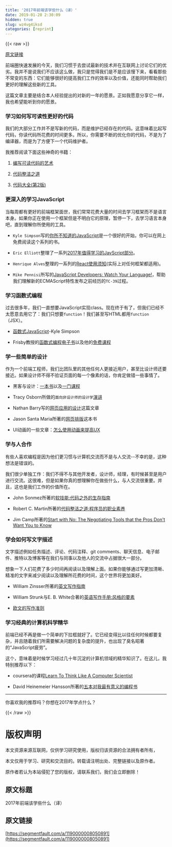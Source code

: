 ```yaml
---
title: '2017年前端该学些什么（译）' 
date: 2019-01-28 2:30:09
hidden: true
slug: wz4vg4iksd
categories: [reprint]
---
```


{{< raw >}}

                    
<p><a href="https://medium.com/@sapegin/what-to-learn-in-2017-if-youre-a-frontend-developer-b6cfef46effd#.y2041qa6a" rel="nofollow noreferrer" target="_blank">原文链接</a></p>
<p>前端圈快速发展的今天，我们习惯于去尝试最新的技术并在互联网上讨论它们的优劣。我并不是说我们不应该这么做，我只是觉得我们是不是应该慢下来，看看那些不常变的东西：它们能够很好的提高我们工作的效率以及价值，还能同时帮助我们更好的理解这些新的工具。</p>
<p>这篇文章主要是结合本人经验提出的对新的一年的愿景。正如我愿意分享它一样，我也希望能听到你的愿景。</p>
<h3 id="articleHeader0">学习如何写可读性更好的代码</h3>
<p>我们的大部分工作并不是写新的代码，而是维护已经存在的代码。这意味着比起写代码，你读代码所花费的时间更多。所以，你需要不断的优化你的代码，不是为了编译器，而是为了方便下一个代码维护者。</p>
<p>我推荐阅读下面这些神奇的书籍：</p>
<ol>
<li><p><a href="https://www.amazon.cn/dp/B00E593N1U/ref=sr_1_1?ie=UTF8&amp;qid=1483853472&amp;sr=8-1&amp;keywords=The+Art+of+Readable+Code" rel="nofollow noreferrer" target="_blank">编写可读代码的艺术</a></p></li>
<li><p><a href="https://www.amazon.cn/%E4%BB%A3%E7%A0%81%E6%95%B4%E6%B4%81%E4%B9%8B%E9%81%93-%E9%A9%AC%E4%B8%81/dp/B0031M9GHC/ref=sr_1_1?ie=UTF8&amp;qid=1483853395&amp;sr=8-1&amp;keywords=%E4%BB%A3%E7%A0%81%E4%B9%8B%E9%81%93" rel="nofollow noreferrer" target="_blank">代码整洁之道</a></p></li>
<li><p><a href="https://www.amazon.cn/%E4%BB%A3%E7%A0%81%E5%A4%A7%E5%85%A8-%E5%8F%B2%E8%92%82%E5%A4%AB%E2%80%A2%E8%BF%88%E5%85%8B%E5%BA%B7%E5%A5%88%E5%B0%94/dp/B0061XKRXA/ref=sr_1_1?ie=UTF8&amp;qid=1483853520&amp;sr=8-1&amp;keywords=Code+Complete" rel="nofollow noreferrer" target="_blank">代码大全(第2版)</a></p></li>
</ol>
<h3 id="articleHeader1">更深入的学习JavaScript</h3>
<p>当每周都有更好的前端框架面世，我们常常花费大量的时间去学习框架而不是语言本身。如果你正在使用一个框架但是不明白它的原理，暂停一下，去学习语言本身吧，直到理解你所使用的工具。</p>
<ul>
<li><p><code>Kyle Simpson</code>写的<a href="https://github.com/getify/You-Dont-Know-JS" rel="nofollow noreferrer" target="_blank">你所不知道的JavaScript</a>是一个很好的开始，你可以在网上免费阅读这个系列的书。</p></li>
<li><p><code>Eric Elliott</code>整理了一系列<a href="https://medium.com/javascript-scene/top-javascript-frameworks-topics-to-learn-in-2017-700a397b711#.kfur5n5sh" rel="nofollow noreferrer" target="_blank">2017年值得学习的JavScript部分</a>。</p></li>
<li><p><code>Henrique Alves</code>整理的一系列的<a href="http://alves.im/blog/before-dive-into-react.html" rel="nofollow noreferrer" target="_blank">React使用须知</a>(实际上对任何框架都适用)。</p></li>
<li><p><code>Mike Pennisi</code>所写的<a href="https://bocoup.com/weblog/javascript-developers-watch-your-language" rel="nofollow noreferrer" target="_blank">JavaScript Developers: Watch Your Language!</a>，帮助我们理解新的ECMAScript特性发布之前经历的<code>TC-39</code>过程。</p></li>
</ul>
<h3 id="articleHeader2">学习函数式编程</h3>
<p>过去很多年，我们一直想要JavaScript实现class。现在终于有了，但我们已经不太愿意去用它了：我们只想要<code>function</code>！我们甚至写HTML都用<code>function</code>（JSX）。</p>
<ul>
<li><p><a href="https://github.com/getify/Functional-Light-JS" rel="nofollow noreferrer" target="_blank">函数式JavaScript</a>-Kyle Simpson</p></li>
<li><p>Frisby教授的<a href="https://github.com/MostlyAdequate/mostly-adequate-guide" rel="nofollow noreferrer" target="_blank">函数式编程电子书</a>以及他的<a href="https://egghead.io/courses/professor-frisby-introduces-composable-functional-javascript" rel="nofollow noreferrer" target="_blank">免费课程</a></p></li>
</ul>
<h3 id="articleHeader3">学一些简单的设计</h3>
<p>作为一个前端工程师，我们比团队里的其他任何人更接近用户，甚至比设计师还要接近。如果设计师不得不验证页面的每一个像素的话，你肯定做错一些事情了。</p>
<ul>
<li><p>黑客与设计：<a href="https://www.amazon.cn/%E9%BB%91%E5%AE%A2%E4%B8%8E%E8%AE%BE%E8%AE%A1-%E5%89%96%E6%9E%90%E8%AE%BE%E8%AE%A1%E4%B9%8B%E7%BE%8E%E7%9A%84%E7%A7%98%E5%AF%86-%E7%BE%8E-David-Kadavy/dp/B015316YEQ/ref=sr_1_1?ie=UTF8&amp;qid=1483857096&amp;sr=8-1&amp;keywords=Design+for+Hackers" rel="nofollow noreferrer" target="_blank">一本书</a>以及<a href="http://designforhackers.com/" rel="nofollow noreferrer" target="_blank">一门课程</a></p></li>
<li><p>Tracy Osborn所做的<code>面向非设计师的设计学</code><a href="https://www.youtube.com/watch?v=ZbrzdMaumNk&amp;feature=youtu.be" rel="nofollow noreferrer" target="_blank">演讲</a></p></li>
<li><p>Nathan Barry写的<a href="http://nathanbarry.com/webapps/" rel="nofollow noreferrer" target="_blank">网页应用的设计</a>这篇文章</p></li>
<li><p>Jason Santa Maria所著的<a href="https://abookapart.com/products/on-web-typography" rel="nofollow noreferrer" target="_blank">网页排版</a>这本书</p></li>
<li><p>UI动画的一些文章：<a href="http://babich.biz/how-to-use-animation-to-improve-ux/" rel="nofollow noreferrer" target="_blank">怎么使用动画来提高UX</a></p></li>
</ul>
<h3 id="articleHeader4">学与人合作</h3>
<p>有些人喜欢编程是因为他们更习惯与计算机交流而不是与人交流--不幸的是，这种想法是错误的。</p>
<p>我们很少单独工作：我们不得不与其他开发者，设计师，经理，有时候甚至是用户进行交流。这很难，但是如果你真的想理解你在做些什么，与人交流很重要。并且，这也是我们工作的价值所在。</p>
<ul>
<li><p>John Sonmez所著的<a href="https://www.amazon.cn/%E8%BD%AF%E6%8A%80%E8%83%BD-%E4%BB%A3%E7%A0%81%E4%B9%8B%E5%A4%96%E7%9A%84%E7%94%9F%E5%AD%98%E6%8C%87%E5%8D%97-%E7%BA%A6%E7%BF%B0%C2%B7Z-%E6%A3%AE%E6%A2%85%E5%85%B9/dp/B01IB086H4/ref=sr_1_1?ie=UTF8&amp;qid=1483867234&amp;sr=8-1&amp;keywords=%E8%BD%AF%E6%8A%80%E8%83%BD" rel="nofollow noreferrer" target="_blank">软技能:代码之外的生存指南</a></p></li>
<li><p>Robert C. Martin所著的<a href="https://www.amazon.cn/%E4%BB%A3%E7%A0%81%E6%95%B4%E6%B4%81%E4%B9%8B%E9%81%93-%E7%A8%8B%E5%BA%8F%E5%91%98%E7%9A%84%E8%81%8C%E4%B8%9A%E7%B4%A0%E5%85%BB-%E7%BD%97%E4%BC%AF%E7%89%B9%C2%B7C-%E9%A9%AC%E4%B8%81/dp/B01LZJ8L9J/ref=sr_1_2?ie=UTF8&amp;qid=1483838514&amp;sr=8-2&amp;keywords=the+clean+code" rel="nofollow noreferrer" target="_blank">代码整洁之道:程序员的职业素养</a></p></li>
<li><p>Jim Camp所著的<a href="https://www.amazon.cn/dp/B003EY7JEE/ref=sr_1_1?ie=UTF8&amp;qid=1483867429&amp;sr=8-1&amp;keywords=Start+with+No" rel="nofollow noreferrer" target="_blank">Start with No: The Negotiating Tools that the Pros Don't Want You to Know</a></p></li>
</ul>
<h3 id="articleHeader5">学会如何写文字描述</h3>
<p>文字描述例如任务描述、评论、代码注释、git comments、聊天信息、电子邮件、推特以及博客等在我们与同事以及他人的交流中占据很大一部分。</p>
<p>想象一下人们花费了多少时间再阅读以及理解上面。如果你能够通过写更加清晰、精准的文字来减少阅读以及理解所花费的时间，这个世界将更加美好。</p>
<ul>
<li><p>William Zinsser所著的<a href="https://www.amazon.cn/On-Writing-Well-%E5%A4%96%E6%96%87%E5%8E%9F%E7%89%88%E4%B9%A6%E4%BD%9C%E6%96%87-%E8%8B%B1%E6%96%87%E5%86%99%E4%BD%9C%E6%8C%87%E5%8D%97-2016%E6%96%B0%E7%89%88-%E5%A8%81%E5%BB%89%C2%B7%E6%B4%A5%E7%91%9F/dp/B01GFZIFGO/ref=sr_1_2?ie=UTF8&amp;qid=1483868563&amp;sr=8-2&amp;keywords=On+Writing+Well" rel="nofollow noreferrer" target="_blank">英文写作指南</a></p></li>
<li><p>William Strunk与E. B. White合著的<a href="https://www.amazon.cn/%E8%8B%B1%E8%AF%AD%E5%86%99%E4%BD%9C%E6%89%8B%E5%86%8C-%E9%A3%8E%E6%A0%BC%E7%9A%84%E8%A6%81%E7%B4%A0-%E5%A8%81%E5%BB%89%C2%B7%E6%96%AF%E7%89%B9%E4%BC%A6%E5%85%8B/dp/B01M59NZUB/ref=sr_1_3?ie=UTF8&amp;qid=1483868814&amp;sr=8-3&amp;keywords=The+Elements+of+Style" rel="nofollow noreferrer" target="_blank">英语写作手册:风格的要素</a></p></li>
<li><p><a href="http://www.economist.com/blogs/prospero/2013/07/george-orwell-writing" rel="nofollow noreferrer" target="_blank">欧文的写作准则</a></p></li>
</ul>
<h3 id="articleHeader6">学习经典的计算机科学精华</h3>
<p>前端已经不再是做一个简单的下拉框就好了。它已经变得比以往任何时候都要复杂，并且随着我们所需要解决问题的复杂度的提升，也出现了臭名昭著的“JavaScript疲劳”。</p>
<p>这个，意味着是时候学习经过几十年沉淀的计算机领域的精华知识了。在这儿，我特别推荐以下：</p>
<ul>
<li><p>coursera的课程<a href="https://www.coursera.org/specializations/algorithms" rel="nofollow noreferrer" target="_blank">Learn To Think Like A Computer Scientist</a></p></li>
<li><p>David Heinemeier Hansson所著的<a href="https://signalvnoise.com/posts/3375-the-five-programming-books-that-meant-most-to-me" rel="nofollow noreferrer" target="_blank">五本对我最有意义的编程书</a></p></li>
</ul>
<hr>
<p>你喜欢我的推荐吗？你想在2017年学点什么？</p>

                
{{< /raw >}}

# 版权声明
本文资源来源互联网，仅供学习研究使用，版权归该资源的合法拥有者所有，

本文仅用于学习、研究和交流目的。转载请注明出处、完整链接以及原作者。

原作者若认为本站侵犯了您的版权，请联系我们，我们会立即删除！

## 原文标题
2017年前端该学些什么（译）

## 原文链接
[https://segmentfault.com/a/1190000008050891](https://segmentfault.com/a/1190000008050891)

